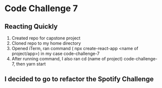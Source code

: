 # Code Challenge 7
## Reacting Quickly

1. Created repo for capstone project
2. Cloned repo to my home directory
3. Opened iTerm, ran command ( npx create-react-app <name of project/app>) in my case code-challenge-7
4. After running command, I also ran cd (name of project) code-challenge-7, then yarn start

## I decided to go to refactor the Spotify Challenge